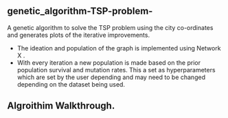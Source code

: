 ## genetic_algorithm-TSP-problem-
A genetic algorithm to solve the TSP problem using the city co-ordinates and generates plots of the iterative improvements. <br>
* The ideation and population of the graph is implemented using Network X .<br>
* With every iteration a new population is made based on the prior population survival and mutation rates. This a set as hyperparameters which are set by the user depending and may need to be changed depending on the dataset being used.<br>

## Algroithim Walkthrough.

